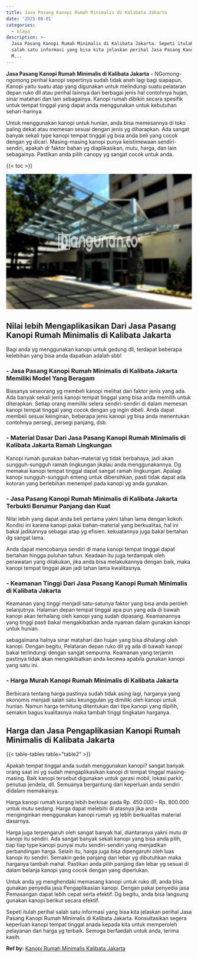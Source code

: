 ```yaml
---
title: Jasa Pasang Kanopi Rumah Minimalis di Kalibata Jakarta
date: '2025-08-01'
categories:
  - biaya
description: >-
  Jasa Pasang Kanopi Rumah Minimalis di Kalibata Jakarta. Sepeti itulah perihal
  salah satu informasi yang bisa kita jelaskan perihal Jasa Pasang Kanopi Rumah
  M...
---
```


**Jasa Pasang Kanopi Rumah Minimalis di Kalibata Jakarta** – NGomong-ngomong perihal kanopi sepertinya sudah tidak aneh lagi bagi siapapun. Kanopi yaitu suatu atap yang digunakan untuk melindungi suatu pelataran depan ruko dll atau perihal lainnya dari berbagai jenis hal contohnya hujan, sinar matahari dan lain sebagainya. Kanopi rumah dibikin secara spesifik untuk tempat tinggal yang dapat anda menggunakan untuk kebutuhan sehari-harinya.

Untuk menggunakan kanopi untuk hunian, anda bisa memesannya di toko paling dekat atau memesan sesuai dengan jenis yg diharapkan. Ada sangat banyak sekali type kanopi tempat tinggal yg bisa anda beli yang cocok dengan yg dicari. Masing-masing kanopi punya keistimewaan sendiri-sendiri, apakah dr faktor bahan yg diaplikasikan, mutu, harga, dan lain sebagainya. Pastikan anda pilih canopy yg sangat cocok untuk anda.

{{< toc >}}

![Jasa Pasang Kanopi Rumah Minimalis di Kalibata Jakarta](/images/harga-kanopi-minimalis-32.png)

## Nilai lebih Mengaplikasikan Dari Jasa Pasang Kanopi Rumah Minimalis di Kalibata Jakarta

Bagi anda yg menggunakan kanopi untuk gedung dll, terdapat beberapa kelebihan yang bisa anda dapatkan adalah sbb!

### \- Jasa Pasang Kanopi Rumah Minimalis di Kalibata Jakarta Memiliki Model Yang Beragam

Biasanya seseorang yg membeli kanopi melihat dari faktor jenis yang ada. Ada banyak sekali jenis kanopi tempat tinggal yang bisa anda memilih untuk diterapkan. Setiap orang memiliki selera sendiri-sendiri di dalam memesan kanopi tempat tinggal yang cocok dengan yg ingin dibeli. Anda dapat membeli sesuai keinginan, beberapa jenis kanopi yg bisa anda menentukan contohnya persegi, persegi panjang, dsb.

### \- Material Dasar Dari Jasa Pasang Kanopi Rumah Minimalis di Kalibata Jakarta Ramah Lingkungan

Kanopi rumah gunakan bahan-material yg tidak berbahaya, jadi akan sungguh-sungguh ramah lingkungan jikalau anda menggunakannya. Dg memakai kanopi tempat tinggal dapat sangat ramah lingkungan. Apalagi kanopi sungguh-sungguh enteng untuk dibersihkan, pasti tidak dapat ada kotoran yang berlebihan menempel pada kanopi yg anda gunakan.

### \- Jasa Pasang Kanopi Rumah Minimalis di Kalibata Jakarta Terbukti Berumur Panjang dan Kuat

Nilai lebih yang dapat anda beli pertama yakni tahan lama dengan kokoh. Kondisi ini karena kanopi pakai bahan-material yang berkualitas, hal ini bakal jadikannya sebagai atap yg efisien. kekuatannya juga bakal bertahan dg sangat lama.

Anda dapat mencobanya sendiri di mana kanopi tempat tinggal dapat bertahan hingga puluhan tahun. Keadaan itu juga terdampak oleh perawatan yang dilakukan, jika anda bisa melakukannya dengan baik, maka kanopi tempat tinggal akan jadi tahan lama kwalitasnya.

### \- Keamanan Tinggi Dari Jasa Pasang Kanopi Rumah Minimalis di Kalibata Jakarta

Keamanan yang tinggi menjadi satu-satunya faktor yang bisa anda peroleh selanjutnya. Halaman depan tempat tinggal apa pun yang ada di bawah kanopi akan terhalang oleh kanopi yang sudah dipasang. Keamanannya yang tinggi pasti bakal mengakibatkan anda nyaman dalam gunakan kanopi untuk hunian.

sebagaimana halnya sinar matahari dan hujan yang bisa dihalangi oleh kanopi. Dengan begitu, Pelataran depan ruko dll yg ada di bawah kanopi bakal terlindungi dengan sangat sempurna. Keamanan yang terjamin pastinya tidak akan mengakibatkan anda kecewa apabila gunakan kanopi yang satu ini.

### \- Harga Murah Kanopi Rumah Minimalis di Kalibata Jakarta

Berbicara tentang harga pastinya sudah tidak asing lagi, harganya yang ekonomis menjadi salah satu keunggulan yg dimiliki oleh kanopi untuk hunian. Namun harga terhitung ditentukan dari tipe kanopi yang dipilih, semakin bagus kualitasnya maka tambah tinggi tingkatan harganya.

## Harga dan Jasa Pengaplikasian Kanopi Rumah Minimalis di Kalibata Jakarta

{{< table-tables table="table2" >}}

Apakah tempat tinggal anda sudah menggunakan kanopi? sangat banyak orang saat ini yg sudah mengaplikasikan kanopi di tempat tinggal masing-masing. Baik kanopi tersebut digunakan untuk garasi mobil, lokasi parkir, penutup jendela, dll. Semuanya bergantung dari keperluan anda sendiri didalam memakainya.

Harga kanopi rumah kurang lebih berkisar pada Rp. 450.000 – Rp. 800.000 untuk mutu sedang. Harga dapat melebihi di atasnya jika anda menginginkan menggunakan kanopi rumah yg lebih berkualitas material dasarnya.

Harga juga terpengaruh oleh sangat banyak hal, diantaranya yakni mutu dr kanopi itu sendiri. Ada sangat banyak sekali kanopi yang bisa anda pilih, tiap tiap type kanopi punyai mutu sendiri-sendiri yang menjadikan perbandingan harga. Selain itu, harga juga bisa dipengaruhi oleh luas kanopi itu sendiri. Semakin gede panjang dan lebar yg dibutuhkan maka harganya tambah mahal. Pastikan anda pilih panjang dan lebar yg sesuai di dalam belanja kanopi yang cocok dengan yang diperlukan.

Untuk anda yg menghendaki memasang kanopi untuk ruko dll, anda bisa gunakan penyedia jasa Pengaplikasian kanopi. Dengan pakai penyedia jasa Pemasangan dapat lebih cepat serta efektif. Dg begitu, anda bisa langsung gunakan kanopi berikut secara efektif.

Sepeti itulah perihal salah satu informasi yang bisa kita jelaskan perihal Jasa Pasang Kanopi Rumah Minimalis di Kalibata Jakarta. Konsultasikan segera keperluan kanopi tempat tinggal anada kepada kita untuk memperoleh pelayanan dan harga yg terbaik. Semoga berfaedah untuk anda, terima kasih.

**Ref by:**  [Kanopi Rumah Minimalis Kalibata Jakarta](https://id.wikipedia.org/wiki/Kanopi)
